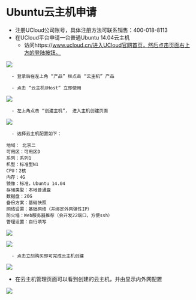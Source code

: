 

# Ubuntu云主机申请

  - 注册UCloud公司账号，具体注册方法可联系销售：400-018-8113
  - 在UCloud平台申请一台普通Ubuntu 14.04云主机
	  - 访问https://www.ucloud.cn/进入UCloud官网首页，然后点击页面右上方的登陆按钮。

![](/ai/uai-train/images/basic/登录.jpg)

	  - 登录后在左上角 “产品” 栏点击 “云主机” 产品
	
	  - 点击 “云主机UHost” 立即使用

![](/ai/uai-train/images/basic/云主机.jpg)

	  - 左上角点击 “创建主机”， 进入主机创建页面

![](/ai/uai-train/images/basic/创建主机.jpg)
	
	  - 选择云主机配置如下：
	
	地域： 北京二 
	可用区：可用区D 
	系列：系列1 
	机型：标准型N1 
	CPU：2核 
	内存：4G 
	镜像：标准，Ubuntu 14.04
	存储类型：本地普通盘 
	数据盘：20G 
	备份方案：基础快照 
	网络设置：基础网络（并绑定外网弹性IP） 
	防火墙：Web服务器推荐（会开发22端口，方便ssh） 
	管理设置：自行填写 

![](/ai/uai-train/images/basic/云主机选型.jpg)
	
![](/ai/uai-train/images/basic/云主机选型2.jpg)
	
	  - 点击立刻购买即可完成云主机创建

![](/ai/uai-train/images/basic/购买.jpg)

  - 在云主机管理页面可以看到创建的云主机，并由显示内外网配置

![](/ai/uai-train/images/basic/网络ip.jpg)

